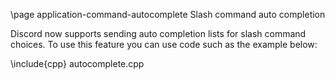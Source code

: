 \page application-command-autocomplete Slash command auto completion

Discord now supports sending auto completion lists for slash command choices. To use this feature you can use code such as the example below:

\include{cpp} autocomplete.cpp
